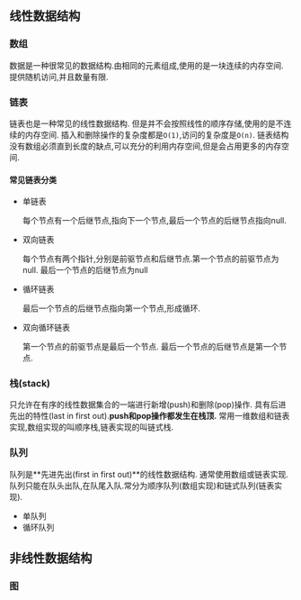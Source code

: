 ## 线性数据结构

### 数组

数据是一种很常见的数据结构.由相同的元素组成,使用的是一块连续的内存空间. 提供随机访问,并且数量有限.

### 链表

链表也是一种常见的线性数据结构. 但是并不会按照线性的顺序存储,使用的是不连续的内存空间. 插入和删除操作的复杂度都是`O(1)`,访问的复杂度是`O(n)`. 链表结构没有数组必须直到长度的缺点,可以充分的利用内存空间,但是会占用更多的内存空间.

#### 常见链表分类

- 单链表

  每个节点有一个后继节点,指向下一个节点,最后一个节点的后继节点指向null.

- 双向链表

  每个节点有两个指针,分别是前驱节点和后继节点.第一个节点的前驱节点为null. 最后一个节点的后继节点为null

- 循环链表

  最后一个节点的后继节点指向第一个节点,形成循环.

- 双向循环链表

  第一个节点的前驱节点是最后一个节点. 最后一个节点的后继节点是第一个节点.

### 栈(stack)

只允许在有序的线性数据集合的一端进行新增(push)和删除(pop)操作. 具有后进先出的特性(last in first out).**push和pop操作都发生在栈顶.** 常用一维数组和链表实现,数组实现的叫顺序栈,链表实现的叫链式栈.

### 队列

队列是**先进先出(first in first out)**的线性数据结构. 通常使用数组或链表实现. 队列只能在队头出队,在队尾入队.常分为顺序队列(数组实现)和链式队列(链表实现).

- 单队列
- 循环队列

## 非线性数据结构

### 图

